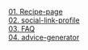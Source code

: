 <a href="https://marvelous-mandazi-0ee5cc.netlify.app/" target="_blank">01. Recipe-page</a>
<br>
<a href="https://eloquent-pixie-ba3607.netlify.app/" target="_blank">02. social-link-profile</a>
<br>
<a href="https://faq-mentor.netlify.app/" target="_blank">03. FAQ</a>
<br>
<a href="https://advice-generator-25.netlify.app/" target="_blank">04. advice-generator</a>
<br>